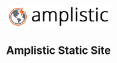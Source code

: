 <p align="center">
  <a href="http://amplistic.com">
    <img alt="Amplistic" src="./src/assets/amplistic_light.png" height="60" />
  </a>
</p>
<h1 align="center">
  Amplistic Static Site
</h1>